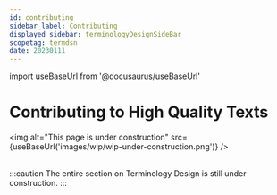 ```yaml
---
id: contributing
sidebar_label: Contributing
displayed_sidebar: terminologyDesignSideBar
scopetag: termdsn
date: 20230111
---
```


import useBaseUrl from '@docusaurus/useBaseUrl'

# Contributing to High Quality Texts

<img
  alt="This page is under construction"
  src={useBaseUrl('images/wip/wip-under-construction.png')}
/><br/><br/>

:::caution
The entire section on Terminology Design is still under construction.
:::
